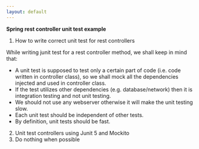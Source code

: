 ```yaml
---
layout: default
---
```


**Spring rest controller unit test example**


1. How to write correct unit test for rest controllers

 While writing junit test for a rest controller method, we shall keep in mind that:
 
 * A unit test is supposed to test only a certain part of code (i.e. code written in controller class), so we shall mock all the dependencies injected and used in controller class.
 * If the test utilizes other dependencies (e.g. database/network) then it is integration testing and not unit testing.
 * We should not use any webserver otherwise it will make the unit testing slow.
 * Each unit test should be independent of other tests.
 * By definition, unit tests should be fast.
 
2. Unit test controllers using Junit 5 and Mockito
3. Do nothing when possible

